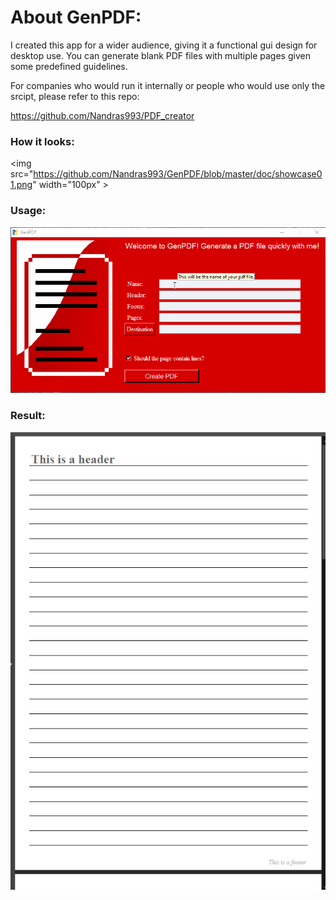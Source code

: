 # About GenPDF:
I created this app for a wider audience, giving it a functional gui design for desktop use.
You can generate blank PDF files with multiple pages given some predefined guidelines.

For companies who would run it internally or people who would use only the srcipt, please refer to this repo:

https://github.com/Nandras993/PDF_creator

### How it looks:

<img src="https://github.com/Nandras993/GenPDF/blob/master/doc/showcase01.png" width="100px" \>
<br>
### Usage:

![showcase02](doc/showcase02.gif)

### Result:

![showcase03](doc/showcase03.png)


